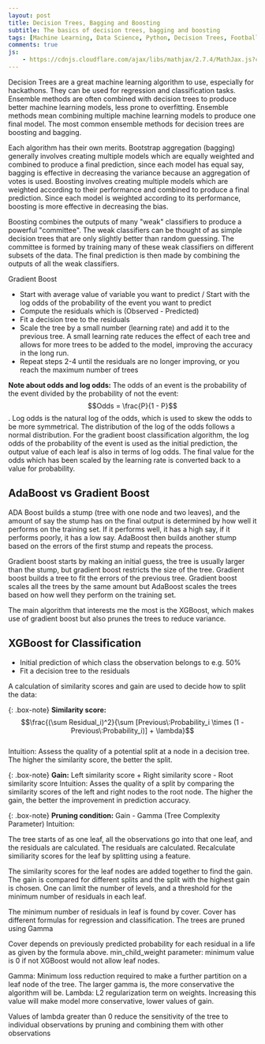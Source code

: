 ```yaml
---
layout: post
title: Decision Trees, Bagging and Boosting
subtitle: The basics of decision trees, bagging and boosting
tags: [Machine Learning, Data Science, Python, Decision Trees, Football, Premier League]
comments: true
js:
    - https://cdnjs.cloudflare.com/ajax/libs/mathjax/2.7.4/MathJax.js?config=TeX-MML-AM_CHTML
---
```


Decision Trees are a great machine learning algorithm to use, especially for hackathons. They can be used for regression 
and classification tasks. Ensemble methods are often combined with decision trees to produce better machine learning models, 
less prone to overfitting. Ensemble methods mean combining multiple machine learning models to produce one final model. 
The most common ensemble methods for decision trees are boosting and bagging. 

Each algorithm has their own merits. Bootstrap aggregation (bagging) generally involves creating multiple models which are
equally weighted and combined to produce a final prediction, since each model has equal say, bagging is effective in decreasing
the variance because an aggregation of votes is used. Boosting involves creating multiple models which are weighted according to their performance
and combined to produce a final prediction. Since each model is weighted according to its performance, boosting is more effective
in decreasing the bias. 

Boosting combines the outputs of many "weak" classifiers to produce a powerful "committee". The weak classifiers
can be thought of as simple decision trees that are only slightly better than random guessing. The committee is formed
by training many of these weak classifiers on different subsets of the data. The final prediction is then made by
combining the outputs of all the weak classifiers.

Gradient Boost
* Start with average value of variable you want to predict / Start with the log odds of the probability of the event you want to predict
* Compute the residuals which is (Observed - Predicted)
* Fit a decision tree to the residuals 
* Scale the tree by a small number (learning rate) and add it to the previous tree. A small learning rate reduces the 
effect of each tree and allows for more trees to be added to the model, improving the accuracy in the long run. 
* Repeat steps 2-4 until the residuals are no longer improving, or you reach the maximum number of trees

__Note about odds and log odds:__
The odds of an event is the probability of the event divided by the probability of not the event: $$Odds = \frac{P}{1 - P}$$.
Log odds is the natural log of the odds, which is used to skew the odds to be more symmetrical. 
The distribution of the log of the odds follows a normal distribution. For the gradient boost classification algorithm, 
the log odds of the probability of the event is used as the initial prediction, the output value of each leaf is also
in terms of log odds. The final value for the odds which has been scaled by the learning rate is converted back to a 
value for probability. 

AdaBoost vs Gradient Boost
--------------------------
ADA Boost builds a stump (tree with one node and two leaves), and the amount of say the stump has on the final output is determined by how well it performs
on the training set. If it performs well, it has a high say, if it performs poorly, it has a low say. AdaBoost then builds another stump
based on the errors of the first stump and repeats the process.

Gradient boost starts by making an initial guess, the tree is usually larger than the stump, but gradient boost restricts the 
size of the tree. Gradient boost builds a tree to fit the errors of the previous tree. Gradient boost scales all the trees
by the same amount but AdaBoost scales the trees based on how well they perform on the training set.

The main algorithm that interests me the most is the XGBoost, which makes use of gradient boost but also prunes the trees to 
reduce variance.

XGBoost for Classification
--------------------------
* Initial prediction of which class the observation belongs to e.g. 50% 
* Fit a decision tree to the residuals

A calculation of similarity scores and gain are used to decide how to split the data:

{: .box-note}
**Similarity score:** $$\frac{(\sum Residual_i)^2}{\sum [Previous\:Probability_i \times (1 - Previous\:Probability_i)] + \lambda}$$  
Intuition: Assess the quality of a potential split at a node in a decision tree. The higher the similarity score, the better
the split. 

{: .box-note}
**Gain:** Left similarity score + Right similarity score - Root similarity score
Intuition: Asses the quality of a split by comparing the similarity scores of the left and right nodes to the root node.
The higher the gain, the better the improvement in prediction accuracy. 

{: .box-note}
**Pruning condition:** Gain - Gamma (Tree Complexity Parameter)
Intuition: 


The tree starts of as one leaf, all the observations go into that one leaf, and the residuals are calculated. The residuals
are calculated. Recalculate similiarity scores for the leaf by splitting using a feature.

The similarity scores for the leaf nodes are added together to find the gain. The gain is compared for different splits
and the split with the highest gain is chosen. One can limit the number of levels, and a threshold for the minimum number of 
residuals in each leaf. 

The minimum number of residuals in leaf is found by cover. Cover has different formulas for regression and classification. 
The trees are pruned using Gamma

Cover depends on previously predicted probability for each residual in a life as given by the formula above. 
min_child_weight parameter: minimum value is 0 if not XGBoost would not allow leaf nodes. 

Gamma: Minimum loss reduction required to make a further partition on a leaf node of the tree. The larger gamma is, the more conservative the algorithm will be.
Lambda: L2 regularization term on weights. Increasing this value will make model more conservative, lower values of gain. 

Values of lambda greater than 0 reduce the sensitivity of the tree to individual observations by pruning and combining them
with other observations 



